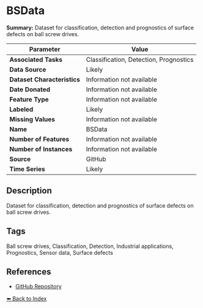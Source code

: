 # BSData

**Summary:** Dataset for classification, detection and prognostics of surface defects on ball screw drives.

| Parameter | Value |
| --- | --- |
| **Associated Tasks** | Classification, Detection, Prognostics |
| **Data Source** | Likely |
| **Dataset Characteristics** | Information not available |
| **Date Donated** | Information not available |
| **Feature Type** | Information not available |
| **Labeled** | Likely |
| **Missing Values** | Information not available |
| **Name** | BSData |
| **Number of Features** | Information not available |
| **Number of Instances** | Information not available |
| **Source** | GitHub |
| **Time Series** | Likely |

## Description

Dataset for classification, detection and prognostics of surface defects on ball screw drives.

## Tags

Ball screw drives, Classification, Detection, Industrial applications, Prognostics, Sensor data, Surface defects

## References

- [GitHub Repository](https://github.com/2Obe/BSData)

[⬅️ Back to Index](../README.md)

